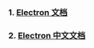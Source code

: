 ### 1. [Electron 文档](https://electronjs.org/docs)
### 2. [Electron 中文文档](https://www.w3cschool.cn/electronmanual/p9al1qkx.html)
